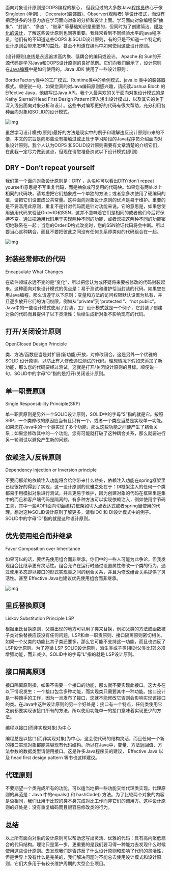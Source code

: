面向对象设计原则是OOPS编程的核心， 但我见过的大多数Java[程序员]()热心于像Singleton (单例) 、 Decorator(装饰器)、Observer(观察者) 等[设计模式]()，而没有把足够多的注意力放在学习面向对象的分析和设计上面。学习面向对象编程像“抽象”、“封装”、“多态”、“继承” 等基础知识是重要的，但同时为了创建简洁、[模块化的设计]()，了解这些设计原则也同等重要。我经常看到不同经验水平的java程序员，他们有的不知道这些OOPS 和SOLID设计原则，有的只是不知道一个特定的设计原则会带来怎样的益处，甚至不知道在编码中如何使用这些设计原则。

(设计原则)底线是永远追求高内聚、低耦合的编码或设计。 Apache 和 Sun的开源代码是学习Java和OOPS设计原则的良好范例。它们向我们展示了，设计原则在[Java编程]()中是如何使用的。Java JDK 使用了一些设计原则：

BorderFactory类中的工厂模式、Runtime类中的单例模式、java.io 类中的装饰器模式。顺便说一句，如果您真的对Java编码原则感兴趣，请阅读Joshua Bloch 的Effective Java，他编写过Java API。我个人最喜欢的关于面向对象设计模式的是Kathy Sierra的Head First Design Pattern(深入浅出设计模式)，以及其它的关于深入浅出面向对象分析和设计。这些书对编写更好的代码有很大帮助，充分利用各种面向对象和SOLID的设计模式。

![img](https://mmbiz.qpic.cn/mmbiz/rOeDV5Q9ZqA2S1pvrxYffuel4Pz7qXicibTwtqXSg2ZqE7vT7N4ttX3VNH7A67uFycdFxaXZHXbuZRCu4FbrGteg/640?wx_fmt=jpeg&tp=webp&wxfrom=5&wx_lazy=1)

虽然学习设计模式(原则)最好的方法是现实中的例子和理解违反设计原则带来的不便，本文的宗旨是向那些没有接触过或正处于学习阶段的Java程序员介绍面向对象设计原则。我个人认为OOPS 和SOLID设计原则需要有文章清楚的介绍它们，在此我一定尽力做到这点，但现在请您准备浏览以下设计模式(原则)

## DRY – Don’t repeat yourself

我们第一个面向对象设计原则是：DRY ，从名称可以看出DRY(don’t repeat yourself)意思是不写重复代码，而是抽象成可复用的代码块。如果您有两处以上相同的代码块，请考虑把它们抽象成一个单独的方法；或者您多次使用了硬编码的值，请把它们设置成公共常量。这种面向对象设计原则的优点是易于维护。重要的是不要滥用此原则，重复不是针对代码而是针对功能来说。它的意思是，如果您使用通用代码来验证OrderID和SSN，这并不意味着它们是相同的或者他们今后将保持不变。通过把通用代码用于实现两种不同的功能，或者您把这两种不同的功能密切地联系在一起；当您的OrderID格式改变时，您的SSN验证代码将会中断。所以要当心这种耦合，而且不要把彼此之间没有任何关系却类似的代码组合在一起。

![img](https://mmbiz.qpic.cn/mmbiz/rOeDV5Q9ZqA2S1pvrxYffuel4Pz7qXicibPjtJ20LaxJuPEAPNZCicwaYMMm2t40icuSp6E8QnfPsMrGYAfcGPWPeA/0?wx_fmt=gif&tp=webp&wxfrom=5&wx_lazy=1)

## 封装经常修改的代码

Encapsulate What Changes

在软件领域永远不变的是“变化”，所以把您认为或怀疑将来要被修改的代码封装起来。这种面向对象设计模式的优点是：易于测试和维护恰当封装的代码。如果您在用Java编程，那么请遵守以下原则：变量和方法的访问权限默认设置为私有，并且逐步放开它们的访问权限，例如从“private”到“protected ”、“not public”。Java中的一些设计模式使用了封装，工厂设计模式就是一个例子，它封装了创建对象的代码而且提供了以下灵活性：后续生成新对象不影响现有的代码。

## 打开/关闭设计原则

OpenClosed Design Principle

类、方法/函数应当是对扩展(新功能)开放，对修改闭合。这是另外一个优雅的SOLID 设计原则，以防止有人修改通过测试的代码。理想情况下假如您添加了新功能，那么您的代码要经过测试，这就是打开/关闭设计原则的目标。顺便说一句，SOLID中的字母“O”指的是打开/关闭设计原则。

## 单一职责原则

Single Responsibility Principle(SRP)

单一职责原则是另外一个SOLID设计原则，SOLID中的字母“S”指的就是它。按照SRP，一个类修改的原因应当有且只有一个，或者一个类应当总是实现单一功能。如果您在Java中的一个类实现了多个功能，那么这些功能之间便产生了耦合关系；如果您修改其中的一个功能，您有可能就打破了这种耦合关系，那么就要进行另一轮测试以避免产生新的问题。

## 依赖注入/反转原则

Dependency Injection or Inversion principle

不要问框架的依赖注入功能将会给你带来什么益处，依赖注入功能在spring框架里已经很好的得到了实现，这一设计原则的优雅之处在于：DI框架注入的任何一个类都易于用模拟对象进行测试，并且更易于维护，因为创建对象的代码在框架里是集中的而且和客户端代码是隔离的。有多种方法可以实现依赖注入，例如使用字节码工具，其中一些AOP(面向切面编程)框架如切入点表达式或者spring里使用的代理。想对这种SOLID设计原则了解更多，请看IOC 和 DI设计模式中的例子。 SOLID中的字母“D”指的就是这种设计原则。

## 优先使用组合而非继承

Favor Composition over Inheritance

如果可以的话，要优先使用组合而非继承。你们中的一些人可能为此争论，但我发现组合比继承更有灵活性。组合允许在运行时通过设置属性修改一个类的行为，通过使用多态即以接口的形式实现类之间的组合关系，并且为修改组合关系提供了灵活性。甚至 Effective Java也建议优先使用组合而非继承。

![img](https://mmbiz.qpic.cn/mmbiz/rOeDV5Q9ZqA2S1pvrxYffuel4Pz7qXicibtG5fWvN1Yw200vkTco1TvSp08UxZoFrLWoqj3ibJCmdzXcqQmE2rlRw/640?wx_fmt=png&tp=webp&wxfrom=5&wx_lazy=1)

## 里氏替换原则

Liskov Substitution Principle LSP

根据里氏替换原则，父类出现的地方可以用子类来替换，例如父类的方法或函数被子类对象替换应该没有任何问题。LSP和单一职责原则、接口隔离原则密切相关。如果一个父类的功能比其子类还要多，那么它可能不支持这一功能，而且也违反了LSP设计原则。为了遵循 LSP SOLID设计原则，派生类或子类(相对父类比较)必须增强功能，而非减少。SOLID中的字母“L”指的就是 LSP设计原则。

## 接口隔离原则

接口隔离原则指，如果不需要一个接口的功能，那么就不要实现此接口。这大多在以下情况发生：一个接口包含多种功能，而实现类只需要其中一种功能。接口设计是一种棘手的工作，因为一旦发布了接口，您就不能修改它否则会影响实现该接口的类。在Java中这种设计原则的另一个好处是：接口有一个特点，任何类使用它之前都要实现该接口所有的方法，所以使用功能单一的接口意味着实现更少的方法。

编程以接口(而非实现对象)为中心

编程总是以接口(而非实现对象)为中心，这会使代码的结构灵活，而且任何一个新的接口实现对象都能兼容现有代码结构。所以在Java中，变量、方法返回值、方法参数的数据类型请使用接口。这是许多Java程序员的建议， Effective Java 以及 head first design pattern 等书也这样建议。

## 代理原则

不要期望一个类完成所有的功能，可以适当地把一些功能交给代理类实现。代理原则的典范是：Java 中的equals() 和 hashCode() 方法。为了比较两个对象的内容是否相同，我们让用于比较的类本身完成对比工作而非它们的调用方。这种设计原则的好处是：没有重复编码而且很容易修改类的行为。

## 总结

以上所有面向对象的设计原则可以帮助您写出灵活、优雅的代码：具有高内聚低耦合的代码结构。理论只是第一步，更重要的是我们要习得一种能力去发现什么时候使用这些设计原则。去发现我们是否违反了什么设计原则和影响了代码的灵活性，但是世界上没有什么是完美的，我们解决问题时不能总去使用设计模式和设计原则，它们大多用于有较长维护周期的大型企业项目。